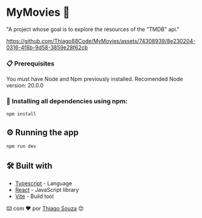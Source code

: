 # MyMovies 🎥

"A project whose goal is to explore the resources of the "TMDB" api."

https://github.com/Thiago88Code/MyMovies/assets/74308939/8e230204-0316-4f8b-9d58-3859e28f62cb

### 📋 Prerequisites

You must have Node and Npm previously installed.
Recomended Node version: 20.0.0

### 🔧 Installing all dependencies using npm:

```
npm install 
```
## ⚙️ Running the app

```
npm run dev
```

## 🛠️ Built with 

* [Typescript](https://www.typescriptlang.org/) - Language
* [React](https://react.dev/) - JavaScript library
* [Vite](https://vitejs.dev/guide/) - Build tool



⌨️ com ❤️ por [Thiago Souza](https://github.com/Thiago88Code) 😊

